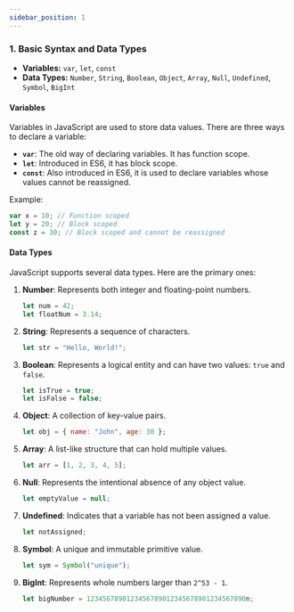 ```yaml
---
sidebar_position: 1
---
```


### 1. **Basic Syntax and Data Types**
- **Variables:** `var`, `let`, `const`
- **Data Types:** `Number`, `String`, `Boolean`, `Object`, `Array`, `Null`, `Undefined`, `Symbol`, `BigInt`

#### **Variables**
Variables in JavaScript are used to store data values. There are three ways to declare a variable:

- **`var`**: The old way of declaring variables. It has function scope.
- **`let`**: Introduced in ES6, it has block scope.
- **`const`**: Also introduced in ES6, it is used to declare variables whose values cannot be reassigned.

Example:
```javascript
var x = 10; // Function scoped
let y = 20; // Block scoped
const z = 30; // Block scoped and cannot be reassigned
```

#### **Data Types**
JavaScript supports several data types. Here are the primary ones:

1. **Number**: Represents both integer and floating-point numbers.
   ```javascript
   let num = 42;
   let floatNum = 3.14;
   ```

2. **String**: Represents a sequence of characters.
   ```javascript
   let str = "Hello, World!";
   ```

3. **Boolean**: Represents a logical entity and can have two values: `true` and `false`.
   ```javascript
   let isTrue = true;
   let isFalse = false;
   ```

4. **Object**: A collection of key-value pairs.
   ```javascript
   let obj = { name: "John", age: 30 };
   ```

5. **Array**: A list-like structure that can hold multiple values.
   ```javascript
   let arr = [1, 2, 3, 4, 5];
   ```

6. **Null**: Represents the intentional absence of any object value.
   ```javascript
   let emptyValue = null;
   ```

7. **Undefined**: Indicates that a variable has not been assigned a value.
   ```javascript
   let notAssigned;
   ```

8. **Symbol**: A unique and immutable primitive value.
   ```javascript
   let sym = Symbol("unique");
   ```

9. **BigInt**: Represents whole numbers larger than `2^53 - 1`.
   ```javascript
   let bigNumber = 1234567890123456789012345678901234567890n;
   ``` 